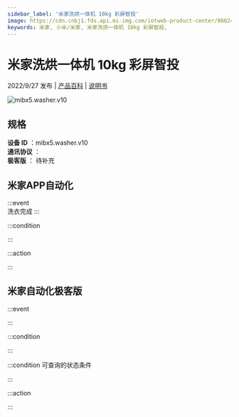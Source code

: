 ```yaml
---
sidebar_label: '米家洗烘一体机 10kg 彩屏智投'
image: https://cdn.cnbj1.fds.api.mi-img.com/iotweb-product-center/86024949e6261e36fdb2145af4647fcc_1662344763660.png?GalaxyAccessKeyId=AKVGLQWBOVIRQ3XLEW&Expires=9223372036854775807&Signature=fuOkFf8jIsXEJ5ldnqTQwO2ZlB8=
keywords: 米家, 小米/米家, 米家洗烘一体机 10kg 彩屏智投, 
---
```

# 米家洗烘一体机 10kg 彩屏智投

2022/9/27 发布 | [产品百科](https://home.mi.com/webapp/content/baike/product/index.html?model=mibx5.washer.v10/) | [说明书](https://home.mi.com/views/introduction.html?model=mibx5.washer.v10&region=cn)

![mibx5.washer.v10](https://cdn.cnbj1.fds.api.mi-img.com/iotweb-product-center/86024949e6261e36fdb2145af4647fcc_1662344763660.png?GalaxyAccessKeyId=AKVGLQWBOVIRQ3XLEW&Expires=9223372036854775807&Signature=fuOkFf8jIsXEJ5ldnqTQwO2ZlB8=)

## 规格  
> 
**设备 ID** ：mibx5.washer.v10  
**通讯协议** ：  
**极客版**  ： 待补充 


## 米家APP自动化  

:::event  
洗衣完成
:::

:::condition  

:::

:::action   

:::

## 米家自动化极客版  

:::event  

:::

:::condition  

:::

:::condition 可查询的状态条件  

:::

:::action  

:::

        
